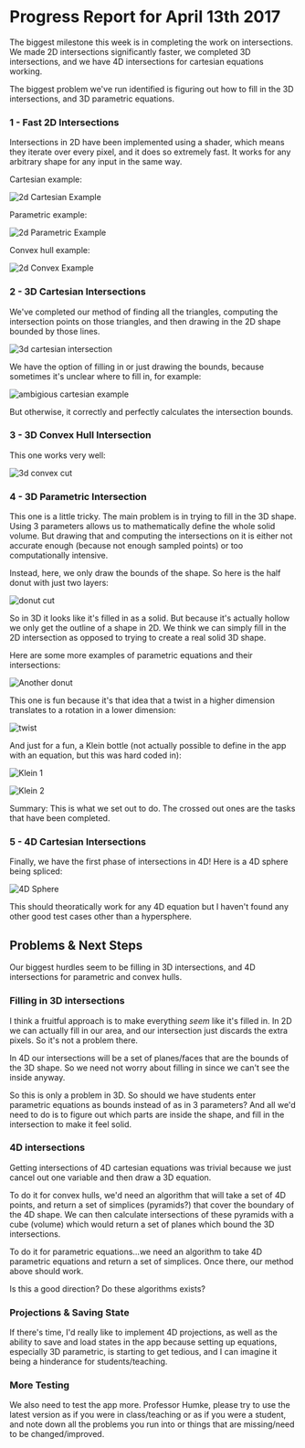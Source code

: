 # Progress Report for April 13th 2017

The biggest milestone this week is in completing the work on intersections. We made 2D intersections significantly faster, we completed 3D intersections, and we have 4D intersections for cartesian equations working. 

The biggest problem we've run identified is figuring out how to fill in the 3D intersections, and 3D parametric equations. 

### 1 - Fast 2D Intersections 

Intersections in 2D have been implemented using a shader, which means they iterate over every pixel, and it does so extremely fast. It works for any arbitrary shape for any input in the same way.

Cartesian example:

![2d Cartesian Example](media/april_fast_2d.gif)

Parametric example:

![2d Parametric Example](media/april_fast_2d_2.gif)

Convex hull example:

![2d Convex Example](media/april_fast_2d_3.gif)

### 2 - 3D Cartesian Intersections 

We've completed our method of finding all the triangles, computing the intersection points on those triangles, and then drawing in the 2D shape bounded by those lines. 

![3d cartesian intersection](media/april_3d_cartesian_cut.gif)

We have the option of filling in or just drawing the bounds, because sometimes it's unclear where to fill in, for example:

![ambigious cartesian example](media/april_3d_cartesian_broken.gif)

But otherwise, it correctly and perfectly calculates the intersection bounds. 

### 3 - 3D Convex Hull Intersection 

This one works very well:

![3d convex cut](media/april_3d_convex_cut.gif)

### 4 - 3D Parametric Intersection 

This one is a little tricky. The main problem is in trying to fill in the 3D shape. Using 3 parameters allows us to mathematically define the whole solid volume. But drawing that and computing the intersections on it is either not accurate enough (because not enough sampled points) or too computationally intensive. 

Instead, here, we only draw the bounds of the shape. So here is the half donut with just two layers:

![donut cut](media/april_donut_cut.gif)

So in 3D it looks like it's filled in as a solid. But because it's actually hollow we only get the outline of a shape in 2D. We think we can simply fill in the 2D intersection as opposed to trying to create a real solid 3D shape. 

Here are some more examples of parametric equations and their intersections: 

![Another donut](media/april_donut_cut_2.gif)

This one is fun because it's that idea that a twist in a higher dimension translates to a rotation in a lower dimension:

![twist](media/april_twist.gif)

And just for a fun, a Klein bottle (not actually possible to define in the app with an equation, but this was hard coded in):

![Klein 1](media/april_klein.gif)

![Klein 2](media/april_klein_2.gif)

Summary: This is what we set out to do. The crossed out ones are the tasks that have been completed. 

### 5 - 4D Cartesian Intersections 

Finally, we have the first phase of intersections in 4D! Here is a 4D sphere being spliced:

![4D Sphere](media/april_4d_splice.gif)

This should theoratically work for any 4D equation but I haven't found any other good test cases other than a hypersphere. 

## Problems & Next Steps 

Our biggest hurdles seem to be filling in 3D intersections, and 4D intersections for parametric and convex hulls. 

### Filling in 3D intersections 

I think a fruitful approach is to make everything _seem_ like it's filled in. In 2D we can actually fill in our area, and our intersection just discards the extra pixels. So it's not a problem there. 

In 4D our intersections will be a set of planes/faces that are the bounds of the 3D shape. So we need not worry about filling in since we can't see the inside anyway.

So this is only a problem in 3D. So should we have students enter parametric equations as bounds instead of as in 3 parameters? And all we'd need to do is to figure out which parts are inside the shape, and fill in the intersection to make it feel solid. 

### 4D intersections 

Getting intersections of 4D cartesian equations was trivial because we just cancel out one variable and then draw a 3D equation. 

To do it for convex hulls, we'd need an algorithm that will take a set of 4D points, and return a set of simplices (pyramids?) that cover the boundary of the 4D shape. We can then calculate intersections of these pyramids with a cube (volume) which would return a set of planes which bound the 3D intersections. 

To do it for parametric equations...we need an algorithm to take 4D parametric equations and return a set of simplices. Once there, our method above should work. 

Is this a good direction? Do these algorithms exists? 

### Projections & Saving State

If there's time, I'd really like to implement 4D projections, as well as the ability to save and load states in the app because setting up equations, especially 3D parametric, is starting to get tedious, and I can imagine it being a hinderance for students/teaching. 

### More Testing

We also need to test the app more. Professor Humke, please try to use the latest version as if you were in class/teaching or as if you were a student, and note down all the problems you run into or things that are missing/need to be changed/improved. 
